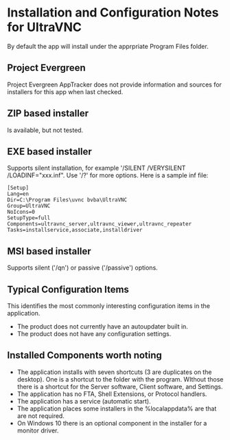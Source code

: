 # Installation and Configuration Notes for UltraVNC
By default the app will install under the apprpriate Program Files folder.

## Project Evergreen
Project Evergreen AppTracker does not provide information and sources for installers for this app when last checked.

## ZIP based installer

Is available, but not tested.

## EXE based installer

Supports silent installation, for example '/SILENT /VERYSILENT /LOADINF="xxx.inf".  Use '/?' for more options.
Here is a sample inf file:

```inf
[Setup]
Lang=en
Dir=C:\Program Files\uvnc bvba\UltraVNC
Group=UltraVNC
NoIcons=0
SetupType=full
Components=ultravnc_server,ultravnc_viewer,ultravnc_repeater
Tasks=installservice,associate,installdriver
```

## MSI based installer

Supports silent ('/qn') or passive ('/passive') options.

## Typical Configuration Items 

This identifies the most commonly interesting configuration items in the application.

* The product does not currently have an autoupdater built in.
* The product does not have any configuration settings.

## Installed Components worth noting

* The application installs with seven shortcuts (3 are duplicates on the desktop). One is a shortcut to the folder with the program. WIthout those there is a shortcut for the Server software, Client software, and Settings.
* The application has no FTA, Shell Extensions, or Protocol handlers.
* The application has a service (automatic start).
* The application places some installers in the %localappdata% are that are not required.
* On Windows 10 there is an optional component in the installer for a monitor driver.
